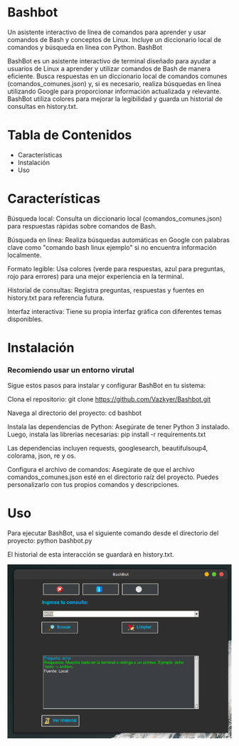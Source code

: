 # Bashbot
Un asistente interactivo de línea de comandos para aprender y usar comandos de Bash y conceptos de Linux. Incluye un diccionario local de comandos y búsqueda en línea con Python.
BashBot

BashBot es un asistente interactivo de terminal diseñado para ayudar a usuarios de Linux a aprender y utilizar comandos de Bash de manera eficiente. Busca respuestas en un diccionario local de comandos comunes (comandos_comunes.json) y, si es necesario, realiza búsquedas en línea utilizando Google para proporcionar información actualizada y relevante. BashBot utiliza colores para mejorar la legibilidad y guarda un historial de consultas en history.txt.

# Tabla de Contenidos
- Características
- Instalación
- Uso

# Características
Búsqueda local: Consulta un diccionario local (comandos_comunes.json) para respuestas rápidas sobre comandos de Bash.

Búsqueda en línea: Realiza búsquedas automáticas en Google con palabras clave como "comando bash linux ejemplo" si no encuentra información localmente.

Formato legible: Usa colores (verde para respuestas, azul para preguntas, rojo para errores) para una mejor experiencia en la terminal.

Historial de consultas: Registra preguntas, respuestas y fuentes en history.txt para referencia futura.

Interfaz interactiva: Tiene su propia interfaz gráfica con diferentes temas disponibles.

# Instalación
### Recomiendo usar un entorno virutal
Sigue estos pasos para instalar y configurar BashBot en tu sistema:

Clona el repositorio:
git clone https://github.com/Vazkyer/Bashbot.git

Navega al directorio del proyecto:
cd bashbot

Instala las dependencias de Python: Asegúrate de tener Python 3 instalado. Luego, instala las librerías necesarias:
pip install -r requirements.txt

Las dependencias incluyen requests, googlesearch, beautifulsoup4, colorama, json, re y os.

Configura el archivo de comandos: Asegúrate de que el archivo comandos_comunes.json esté en el directorio raíz del proyecto. Puedes personalizarlo con tus propios comandos y descripciones.

# Uso

Para ejecutar BashBot, usa el siguiente comando desde el directorio del proyecto:
python bashbot.py

El historial de esta interacción se guardará en history.txt.

![Captura de BashBot](/bashbotimg.png)




